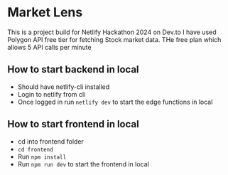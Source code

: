 # Market Lens
This is a project build for Netlify Hackathon 2024 on Dev.to
I have used Polygon API free tier for fetching Stock market data. THe free plan which allows 5 API calls per minute

## How to start backend in local
- Should have netlify-cli installed
- Login to netlify from cli
- Once logged in run `netlify dev` to start the edge functions in local  

## How to start frontend in local
- cd into frontend folder
- `cd frontend`
- Run `npm install`
- Run `npm run dev` to start the frontend in local

